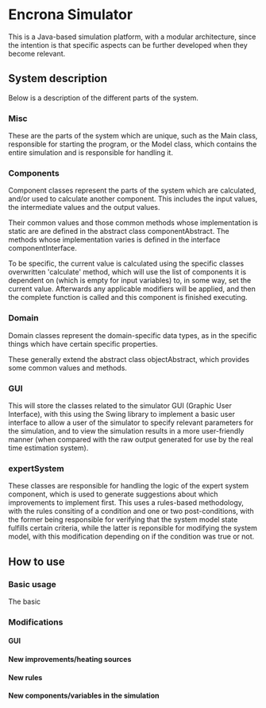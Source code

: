 # Encrona Simulator

This is a Java-based simulation platform, with a modular architecture, since the intention is that specific aspects can be further developed when they become relevant. 

## System description

Below is a description of the different parts of the system.

### Misc

These are the parts of the system which are unique, such as the Main class, responsible for starting the program, or the Model class, which contains the entire simulation and is responsible for handling it. 

### Components

Component classes represent the parts of the system which are calculated, and/or used to calculate another component. This includes the input values, the intermediate values and the output values. 

Their common values and those common methods whose implementation is static are are defined in the abstract class componentAbstract. The methods whose implementation varies is defined in the interface componentInterface. 

To be specific, the current value is calculated using the specific classes overwritten 'calculate' method, which will use the list of components it is dependent on (which is empty for input variables) to, in some way, set the current value. Afterwards any applicable modifiers will be applied, and then the complete function is called and this component is finished executing. 

### Domain

Domain classes represent the domain-specific data types, as in the specific things which have certain specific properties. 

These generally extend the abstract class objectAbstract, which provides some common values and methods. 

### GUI

This will store the classes related to the simulator GUI (Graphic User Interface), with this using the Swing library to implement a basic user interface to allow a user of the simulator to specify relevant parameters for the simulation, and to view the simulation results in a more user-friendly manner (when compared with the raw output generated for use by the real time estimation system).

### expertSystem

These classes are responsible for handling the logic of the expert system component, which is used to generate suggestions about which improvements to implement first. This uses a rules-based methodology, with the rules consiting of a condition and one or two post-conditions, with the former being responsible for verifying that the system model state fulfills certain criteria, while the latter is reponsible for modifying the system model, with this modification depending on if the condition was true or not. 

## How to use

### Basic usage

The basic 

### Modifications

#### GUI

#### New improvements/heating sources

#### New rules

#### New components/variables in the simulation